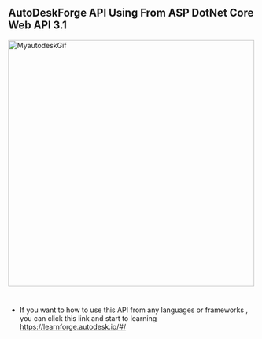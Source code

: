 
## AutoDeskForge API Using From ASP DotNet Core Web API 3.1



<a href="/gif/myautodeskgif-ZGjqyJ" title="MyautodeskGif"><img src="https://i.makeagif.com/media/9-03-2020/ZGjqyJ.gif" alt="MyautodeskGif" style="width:500px;"></a>

#



* If you want to how to use this API from any languages or frameworks , you can click this link and start to learning
https://learnforge.autodesk.io/#/




